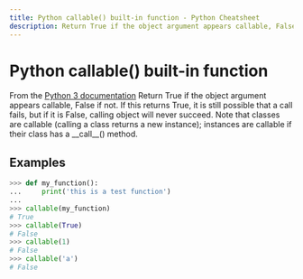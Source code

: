 ```yaml
---
title: Python callable() built-in function - Python Cheatsheet
description: Return True if the object argument appears callable, False if not. If this returns True, it is still possible that a call fails, but if it is False, calling object will never succeed. Note that classes are callable (calling a class returns a new instance); instances are callable if their class has a __call__() method.
---
```


# Python callable() built-in function

<base-disclaimer>
  <base-disclaimer-title>
    From the <a target="_blank" href="https://docs.python.org/3/library/functions.html#callable">Python 3 documentation</a>
  </base-disclaimer-title>
  <base-disclaimer-content>
    Return True if the object argument appears callable, False if not. If this returns True, it is still possible that a call fails, but if it is False, calling object will never succeed. Note that classes are callable (calling a class returns a new instance); instances are callable if their class has a __call__() method.
  </base-disclaimer-content>
</base-disclaimer>

## Examples

```python
>>> def my_function():
...     print('this is a test function')
...
>>> callable(my_function)
# True
>>> callable(True)
# False
>>> callable(1)
# False
>>> callable('a')
# False
```

<!-- remove this tag to start editing this page -->
<empty-section />
<!-- remove this tag to start editing this page -->

